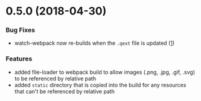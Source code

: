 # 0.5.0 (2018-04-30)

### Bug Fixes

* watch-webpack now re-builds when the `.qext` file is updated ([1](https://github.com/axisgroup/qExt/issues/1))

### Features

* added file-loader to webpack build to allow images (.png, .jpg, .gif, .svg) to be referenced by relative path
* added `static` directory that is copied into the build for any resources that can't be referenced by relative path